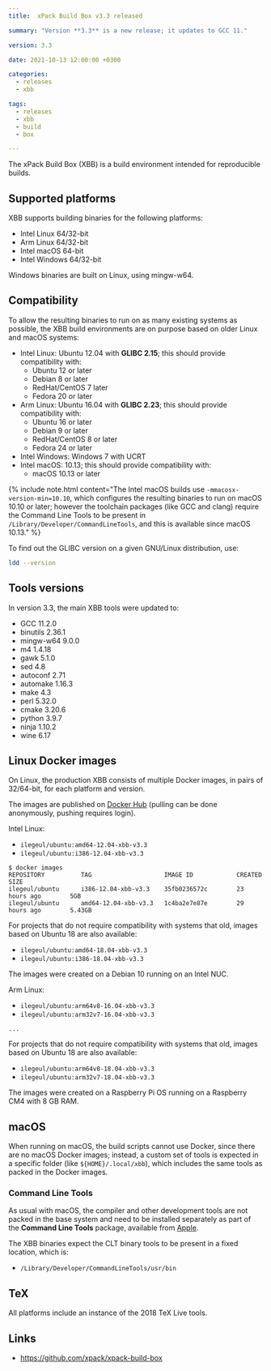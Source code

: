 ```yaml
---
title:  xPack Build Box v3.3 released

summary: "Version **3.3** is a new release; it updates to GCC 11."

version: 3.3

date: 2021-10-13 12:00:00 +0300

categories:
  - releases
  - xbb

tags:
  - releases
  - xbb
  - build
  - box

---
```


The xPack Build Box (XBB) is a build environment intended for reproducible builds.

## Supported platforms

XBB supports building binaries for the following platforms:

- Intel Linux 64/32-bit
- Arm Linux 64/32-bit
- Intel macOS 64-bit
- Intel Windows 64/32-bit

Windows binaries are built on Linux, using mingw-w64.

## Compatibility

To allow the resulting binaries to run on as many existing systems
as possible, the XBB build environments are on purpose based on older
Linux and macOS systems:

- Intel Linux: Ubuntu 12.04 with **GLIBC 2.15**; this should provide compatibility with:
  - Ubuntu 12 or later
  - Debian 8 or later
  - RedHat/CentOS 7 later
  - Fedora 20 or later
- Arm Linux: Ubuntu 16.04 with **GLIBC 2.23**; this should provide compatibility with:
  - Ubuntu 16 or later
  - Debian 9 or later
  - RedHat/CentOS 8 or later
  - Fedora 24 or later
- Intel Windows: Windows 7 with UCRT
- Intel macOS: 10.13; this should provide compatibility with:
  - macOS 10.13 or later

{% include note.html content="The Intel macOS builds
use `-mmacosx-version-min=10.10`, which configures the resulting
binaries to run on macOS 10.10 or later; however the toolchain packages
(like GCC and clang) require the Command Line Tools to be present in
`/Library/Developer/CommandLineTools`, and this is available since
macOS 10.13." %}

To find out the GLIBC version on a given GNU/Linux distribution, use:

```sh
ldd --version
```

## Tools versions

In version 3.3, the main XBB tools were updated to:

- GCC 11.2.0
- binutils 2.36.1
- mingw-w64 9.0.0
- m4 1.4.18
- gawk 5.1.0
- sed 4.8
- autoconf 2.71
- automake 1.16.3
- make 4.3
- perl 5.32.0
- cmake 3.20.6
- python 3.9.7
- ninja 1.10.2
- wine 6.17

## Linux Docker images

On Linux, the production XBB consists of multiple Docker images,
in pairs of 32/64-bit, for each platform and version.

The images are published on
[Docker Hub](https://hub.docker.com/repository/docker/ilegeul/ubuntu)
(pulling can be done anonymously, pushing requires login).

Intel Linux:

- `ilegeul/ubuntu:amd64-12.04-xbb-v3.3`
- `ilegeul/ubuntu:i386-12.04-xbb-v3.3`

```console
$ docker images
REPOSITORY          TAG                    IMAGE ID            CREATED             SIZE
ilegeul/ubuntu      i386-12.04-xbb-v3.3    35fb0236572c        23 hours ago        5GB
ilegeul/ubuntu      amd64-12.04-xbb-v3.3   1c4ba2e7e87e        29 hours ago        5.43GB
```

For projects that do not require compatibility with systems that old,
images based on Ubuntu 18 are also available:

- `ilegeul/ubuntu:amd64-18.04-xbb-v3.3`
- `ilegeul/ubuntu:i386-18.04-xbb-v3.3`

The images were created on a Debian 10
running on an Intel NUC.

Arm Linux:

- `ilegeul/ubuntu:arm64v8-16.04-xbb-v3.3`
- `ilegeul/ubuntu:arm32v7-16.04-xbb-v3.3`

```console
...
```

For projects that do not require compatibility with systems that old,
images based on Ubuntu 18 are also available:

- `ilegeul/ubuntu:arm64v8-18.04-xbb-v3.3`
- `ilegeul/ubuntu:arm32v7-18.04-xbb-v3.3`

The images were created on a Raspberry Pi OS
running on a Raspberry CM4 with 8 GB RAM.

## macOS

When running on macOS, the build scripts cannot use Docker, since there
are no macOS Docker images; instead,
a custom set of tools is expected in a specific folder
(like `${HOME}/.local/xbb`),
which includes the same tools as packed in the Docker images.

### Command Line Tools

As usual with macOS, the compiler and other development tools are not
packed in the base system and need to be installed separately as part of the
**Command Line Tools** package, available from
[Apple](https://developer.apple.com).

The XBB binaries expect the CLT binary tools to be present in a
fixed location, which is:

- `/Library/Developer/CommandLineTools/usr/bin`

## TeX

All platforms include an instance of the 2018 TeX Live tools.

## Links

- <https://github.com/xpack/xpack-build-box>
